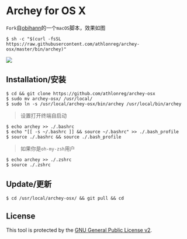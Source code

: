 # Archey for OS X
`Fork`自[obihann](https://github.com/obihann)的一个`macOS`脚本，效果如图

```
$ sh -c "$(curl -fsSL https://raw.githubusercontent.com/athlonreg/archey-osx/master/bin/archey)" 
```

![](http://ovefvi4g3.bkt.clouddn.com/15267038248085.jpg)

## Installation/安装
```
$ cd && git clone https://github.com/athlonreg/archey-osx 
$ sudo mv archey-osx/ /usr/local/ 
$ sudo ln -s /usr/local/archey-osx/bin/archey /usr/local/bin/archey 
```

> 设置打开终端自启动

```
$ echo archey >> ./.bashrc 
$ echo "[[ -s ~/.bashrc ]] && source ~/.bashrc" >> ./.bash_profile 
$ source ./.bashrc && source ./.bash_profile
```

> 如果你是`oh-my-zsh`用户

```
$ echo archey >> ./.zshrc 
$ source ./.zshrc 
```

## Update/更新
```
$ cd /usr/local/archey-osx/ && git pull && cd 
```

## License
This tool is protected by the [GNU General Public License v2](http://www.gnu.org/licenses/gpl-2.0.html).



